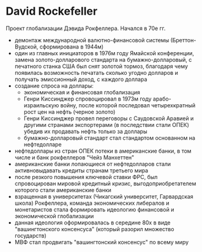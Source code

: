 # David Rockefeller
Проект глобализации Дэвида Рокфеллера. Начался в 70е гг. 
- демонтаж международной валютно-финансовой системы (Бреттон-Вудской, сформирована в 1944м)
- один из главных инициаторов в 1976м году Ямайской конференции, замена золото-долларового стандарта на бумажно-долларовый, с печатного станка США был снят золотой тормоз, благодаря чему появилась возможность печатать сколько угодно долларов и получать эмиссионный доход, с каждого доллара
- создание спроса на доллары:
  - экономическая и финансовая глобализация
  - Генри Киссинджер спровоцировал в 1973м году арабо-израильскую войну, после которой последовал четырехкратный рост цен на нефть (черное золото)
  - Генри Киссинджер провел переговоры с Саудовской Аравией и другими странами экспортерами (в последствии стали ОПЕК) убедив их продавать нефть только за доллары
  - бумажно-долларовый стандарт стал стандартом основанном на нефтедолларе
- нефтедоллары из стран ОПЕК потеки в американские банки, в том числе и банк рокфеллеров "Чейз Манхеттен"
- американские банки лопающиеся от нефтедолларов стали активновыдавать кредиты странам третьего мира
- после резкого повышения ключевой ставки ФРС, был спровоцирован мировой кредитный кризис, выгодоприобретателем которого стали американские банки
- взращенная в университетах (Чикагский университет, Гарвардская школа) Рокфеллера, команда экономических либералов и монетаристов стала формировать идеологию финансовой и экономической глобализации
- данная идеология оформировалась в середине 80х в виде "вашингтонского консенсуса" (который разорил множество государств)
- МВФ стал продвигать "вашингтонский консенсус" по всему миру
